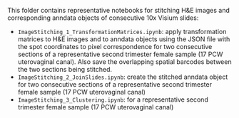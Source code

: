 This folder contains representative notebooks for stitching H&E images and corresponding anndata objects of consecutive 10x Visium slides:

- `ImageStitching_1_TransformationMatrices.ipynb`: apply transformation matrices to H&E images and to anndata objects using the JSON file with the spot coordinates to pixel correspondence for two consecutive sections of a representative second trimester female sample (17 PCW uterovaginal canal). Also save the overlapping spatial barcodes between the two sections being stitched.
- `ImageStitching_2_JoinSlides.ipynb`: create the stitched anndata object for two consecutive sections of a representative second trimester female sample (17 PCW uterovaginal canal)
- `ImageStitching_3_Clustering.ipynb`: for a representative second trimester female sample (17 PCW uterovaginal canal)

